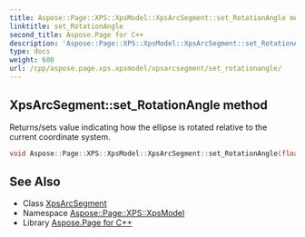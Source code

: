 ```yaml
---
title: Aspose::Page::XPS::XpsModel::XpsArcSegment::set_RotationAngle method
linktitle: set_RotationAngle
second_title: Aspose.Page for C++
description: 'Aspose::Page::XPS::XpsModel::XpsArcSegment::set_RotationAngle method. Returns/sets value indicating how the ellipse is rotated relative to the current coordinate system in C++.'
type: docs
weight: 600
url: /cpp/aspose.page.xps.xpsmodel/xpsarcsegment/set_rotationangle/
---
```

## XpsArcSegment::set_RotationAngle method


Returns/sets value indicating how the ellipse is rotated relative to the current coordinate system.

```cpp
void Aspose::Page::XPS::XpsModel::XpsArcSegment::set_RotationAngle(float value)
```

## See Also

* Class [XpsArcSegment](../)
* Namespace [Aspose::Page::XPS::XpsModel](../../)
* Library [Aspose.Page for C++](../../../)
